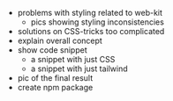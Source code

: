 - problems with styling related to web-kit
  - pics showing styling inconsistencies
- solutions on CSS-tricks too complicated
- explain overall concept
- show code snippet
  - a snippet with just CSS
  - a snippet with just tailwind
- pic of the final result
- create npm package
